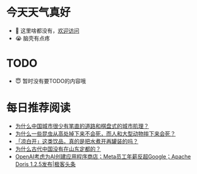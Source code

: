 # 今天天气真好
- 👋 这里啥都没有，[欢迎访问](https://zhangfeng-ola.github.io/)
- 😭 脑壳有点疼
<!---
- 👀 I’m interested in ...
- 🌱 I’m currently learning ...
- 💞️ I’m looking to collaborate on ...
- 📫 How to reach me ...
- 😇 I'm doing something ...

--->

# TODO 
- 😇 暂时没有要TODO的内容哦

<!---
zhangfeng-ola/zhangfeng-ola is a ✨ special ✨ repository because its `README.md` (this file) appears on your GitHub profile.
You can click the Preview link to take a look at your changes.
--->

# 每日推荐阅读
<!-- BLOG-POST-LIST:START -->
- [为什么中国城市很少有笔直的道路和棋盘式的城市肌理？](https://daily.zhihu.com/story/9762978)
- [为什么一些昆虫从高处掉下来不会死，而人和大型动物摔下来会死？](https://daily.zhihu.com/story/9763026)
- [「凉白开」这类饮品，真的是把水煮开再罐装的吗？](https://daily.zhihu.com/story/9763057)
- [为什么古代中国没有在山东定都的？](https://daily.zhihu.com/story/9763077)
- [OpenAI考虑为AI创建应用程序商店；Meta员工年薪反超Google；Apache Doris 1.2.5发布|极客头条](https://blog.csdn.net/weixin_39786569/article/details/131321345)
<!-- BLOG-POST-LIST:END -->

